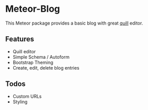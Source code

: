 # Meteor-Blog

This Meteor package provides a basic blog with great [quill](http://quilljs.com) editor.

## Features

* Quill editor
* Simple Schema / Autoform
* Bootstrap Theming
* Create, edit, delete blog entries

## Todos

* Custom URLs
* Styling

